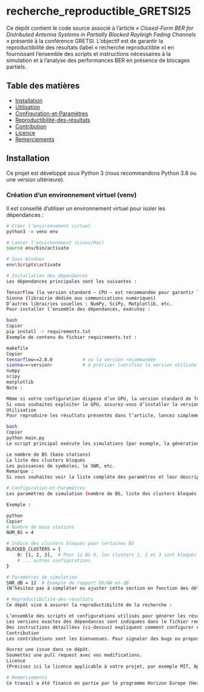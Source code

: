 # recherche_reproductible_GRETSI25

Ce dépôt contient le code source associé à l’article *« Closed-Form BER for Distributed Antenna Systems in Partially Blocked Rayleigh Fading Channels »* présenté à la conférence GRETSI. L’objectif est de garantir la reproductibilité des résultats (label « recherche reproductible ») en fournissant l’ensemble des scripts et instructions nécessaires à la simulation et à l’analyse des performances BER en présence de blocages partiels.

## Table des matières

- [Installation](#installation)
- [Utilisation](#utilisation)
- [Configuration-et-Paramètres](#configuration-et-paramètres)
- [Reproductibilité-des-résultats](#reproductibilité-des-résultats)
- [Contribution](#contribution)
- [Licence](#licence)
- [Remerciements](#remerciements)

## Installation

Ce projet est développé sous Python 3 (nous recommandons Python 3.8 ou une version ultérieure).

### Création d’un environnement virtuel (venv)

Il est conseillé d’utiliser un environnement virtuel pour isoler les dépendances :

```bash
# Créer l’environnement virtuel
python3 -m venv env

# Lancer l’environnement (Linux/Mac)
source env/bin/activate

# Sous Windows
env\Scripts\activate

# Installation des dépendances
Les dépendances principales sont les suivantes :

TensorFlow (la version standard – CPU – est recommandée pour garantir la reproductibilité, même si vous pouvez utiliser un GPU si vous avez préalablement configuré vos pilotes et CUDA)
Sionna (librairie dédiée aux communications numériques)
D’autres librairies usuelles : NumPy, SciPy, Matplotlib, etc.
Pour installer l’ensemble des dépendances, exécutez :

bash
Copier
pip install -r requirements.txt
Exemple de contenu du fichier requirements.txt :

makefile
Copier
tensorflow==2.8.0           # ou la version recommandée
sionna==<version>           # à préciser (vérifiez la version utilisée dans votre projet)
numpy
scipy
matplotlib
Note :

Même si votre configuration dispose d’un GPU, la version standard de TensorFlow (non GPU) est indiquée pour garantir la reproductibilité sur machines CPU.
Si vous souhaitez exploiter le GPU, assurez-vous d’installer la version GPU de TensorFlow et de configurer correctement CUDA et cuDNN.
Utilisation
Pour reproduire les résultats présentés dans l’article, lancez simplement le script principal. Par exemple :

bash
Copier
python main.py
Le script principal exécute les simulations (par exemple, la génération des courbes BER) et utilise des paramètres définis au début du fichier. Ces paramètres incluent, entre autres :

Le nombre de BS (base stations)
La liste des clusters bloqués
Les puissances de symboles, le SNR, etc.
Remarque :
Si vous souhaitez voir la liste complète des paramètres et leur description, merci de joindre le code de la partie initiale (les premières lignes du fichier principal) afin de compléter cette section.

# Configuration-et-Paramètres
Les paramètres de simulation (nombre de BS, liste des clusters bloqués, SNR, etc.) sont définis en début de fichier dans le script principal. Vous pouvez les modifier directement dans le code pour adapter les simulations à vos besoins.

Exemple :

python
Copier
# Nombre de base stations
NUM_BS = 4

# Indice des clusters bloqués pour certaines BS
BLOCKED_CLUSTERS = {
    0: [1, 2, 3],  # Pour la BS 0, les clusters 1, 2 et 3 sont bloqués
    # ... autres configurations
}

# Paramètres de simulation
SNR_dB = 12  # Exemple de rapport Eb/N0 en dB
(N’hésitez pas à compléter ou ajuster cette section en fonction des détails de votre code.)

# Reproductibilité-des-résultats
Ce dépôt vise à assurer la reproductibilité de la recherche :

L’ensemble des scripts et configurations utilisés pour générer les résultats est fourni.
Les versions exactes des dépendances sont indiquées dans le fichier requirements.txt.
Des instructions détaillées (ci-dessus) expliquent comment configurer et exécuter le code, que ce soit sur une machine disposant d’un GPU ou uniquement d’un CPU.
Contribution
Les contributions sont les bienvenues. Pour signaler des bugs ou proposer des améliorations :

Ouvrez une issue dans ce dépôt.
Soumettez une pull request avec vos modifications.
Licence
(Précisez ici la licence applicable à votre projet, par exemple MIT, Apache, etc.)

# Remerciements
Ce travail a été financé en partie par le programme Horizon Europe (Hexa-X-II, grant No. 101095759).
